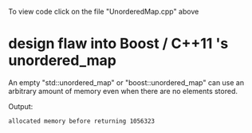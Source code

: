 To view code click on the file "UnorderedMap.cpp" above 

# design flaw into Boost / C++11 's unordered_map

An empty "std::unordered_map" or "boost::unordered_map"
can use an arbitrary amount of memory even when there are no elements stored.


Output:
```
allocated memory before returning 1056323
```
